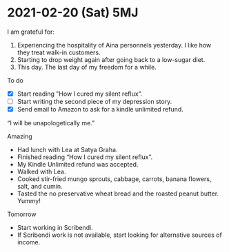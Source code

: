 # 2021-02-20 (Sat) 5MJ

I am grateful for:

1. Experiencing the hospitality of Aina personnels yesterday. I like how they treat walk-in customers.
2. Starting to drop weight again after going back to a low-sugar diet.
3. This day. The last day of my freedom for a while.

To do

- [x] Start reading "How I cured my silent reflux”.
- [ ] Start writing the second piece of my depression story.
- [x] Send email to Amazon to ask for a kindle unlimited refund.

“I will be unapologetically me.”

Amazing

- Had lunch with Lea at Satya Graha.
- Finished reading “How I cured my silent reflux”.
- My Kindle Unlimited refund was accepted.
- Walked with Lea.
- Cooked stir-fried mungo sprouts, cabbage, carrots, banana flowers, salt, and cumin.
- Tasted the no preservative wheat bread and the roasted peanut butter. Yummy!

Tomorrow

- Start working in Scribendi.
- If Scribendi work is not available, start looking for alternative sources of income.

